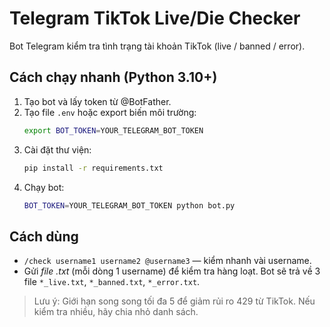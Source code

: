 # Telegram TikTok Live/Die Checker

Bot Telegram kiểm tra tình trạng tài khoản TikTok (live / banned / error).

## Cách chạy nhanh (Python 3.10+)
1) Tạo bot và lấy token từ @BotFather.
2) Tạo file `.env` hoặc export biến môi trường:
   ```bash
   export BOT_TOKEN=YOUR_TELEGRAM_BOT_TOKEN
   ```
3) Cài đặt thư viện:
   ```bash
   pip install -r requirements.txt
   ```
4) Chạy bot:
   ```bash
   BOT_TOKEN=YOUR_TELEGRAM_BOT_TOKEN python bot.py
   ```

## Cách dùng
- `/check username1 username2 @username3` — kiểm nhanh vài username.
- Gửi *file .txt* (mỗi dòng 1 username) để kiểm tra hàng loạt. Bot sẽ trả về 3 file `*_live.txt`, `*_banned.txt`, `*_error.txt`.

> Lưu ý: Giới hạn song song tối đa 5 để giảm rủi ro 429 từ TikTok. Nếu kiểm tra nhiều, hãy chia nhỏ danh sách.